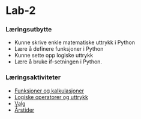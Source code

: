# Lab-2

### Læringsutbytte

* Kunne skrive enkle matematiske uttrykk i Python
* Lære å definere funksjoner i Python
* Kunne sette opp logiske uttrykk
* Lære å bruke if-setningen i Python.

### Læringsaktiviteter

* [Funksjoner og kalkulasjoner](funksjoner_og_kalkulasjoner.ipynb)
* [Logiske operatorer og uttrykk](logiske_operatorer_uttrykk.ipynb)
* [Valg](ulike_typer_if_setninger.ipynb)
* [Årstider](aarstider.ipynb)
